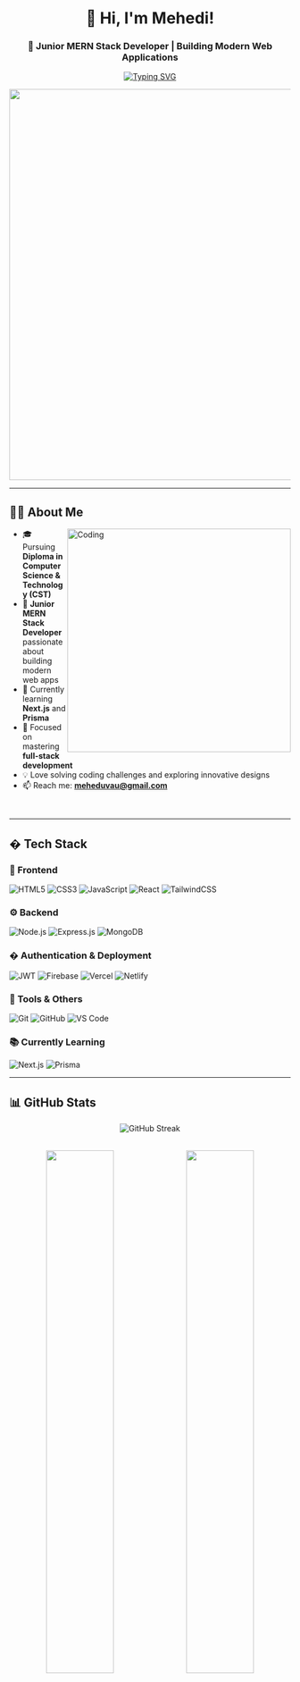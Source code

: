 <div align="center">
  
# 👋 Hi, I'm Mehedi!

### 🚀 Junior MERN Stack Developer | Building Modern Web Applications

[![Typing SVG](https://readme-typing-svg.herokuapp.com?font=Fira+Code&size=22&duration=3000&pause=1000&color=00D9FF&center=true&vCenter=true&width=600&lines=MERN+Stack+Developer+%F0%9F%92%BB;Building+Responsive+Web+Apps+%F0%9F%8C%90;Always+Learning+New+Technologies+%F0%9F%9A%80)](https://git.io/typing-svg)

<img src="https://user-images.githubusercontent.com/74038190/212284100-561aa473-3905-4a80-b561-0d28506553ee.gif" width="700">

</div>

---

## 👨‍💻 About Me

<img align="right" alt="Coding" width="400" src="https://user-images.githubusercontent.com/74038190/229223263-cf2e4b07-2615-4f87-9c38-e37600f8381a.gif">

- 🎓 Pursuing **Diploma in Computer Science & Technology (CST)**
- 💼 **Junior MERN Stack Developer** passionate about building modern web apps
- 🌱 Currently learning **Next.js** and **Prisma**
- 🎯 Focused on mastering **full-stack development**
- 💡 Love solving coding challenges and exploring innovative designs
- 📫 Reach me: **meheduvau@gmail.com**

<br clear="both">

---

## �️ Tech Stack

### 🎨 Frontend
![HTML5](https://img.shields.io/badge/HTML5-E34F26?style=for-the-badge&logo=html5&logoColor=white)
![CSS3](https://img.shields.io/badge/CSS3-1572B6?style=for-the-badge&logo=css3&logoColor=white)
![JavaScript](https://img.shields.io/badge/JavaScript-F7DF1E?style=for-the-badge&logo=javascript&logoColor=black)
![React](https://img.shields.io/badge/React-20232A?style=for-the-badge&logo=react&logoColor=61DAFB)
![TailwindCSS](https://img.shields.io/badge/Tailwind_CSS-38B2AC?style=for-the-badge&logo=tailwind-css&logoColor=white)

### ⚙️ Backend
![Node.js](https://img.shields.io/badge/Node.js-339933?style=for-the-badge&logo=nodedotjs&logoColor=white)
![Express.js](https://img.shields.io/badge/Express.js-000000?style=for-the-badge&logo=express&logoColor=white)
![MongoDB](https://img.shields.io/badge/MongoDB-47A248?style=for-the-badge&logo=mongodb&logoColor=white)

### � Authentication & Deployment
![JWT](https://img.shields.io/badge/JWT-000000?style=for-the-badge&logo=JSON%20web%20tokens&logoColor=white)
![Firebase](https://img.shields.io/badge/Firebase-FFCA28?style=for-the-badge&logo=firebase&logoColor=black)
![Vercel](https://img.shields.io/badge/Vercel-000000?style=for-the-badge&logo=vercel&logoColor=white)
![Netlify](https://img.shields.io/badge/Netlify-00C7B7?style=for-the-badge&logo=netlify&logoColor=white)

### 🧰 Tools & Others
![Git](https://img.shields.io/badge/Git-F05032?style=for-the-badge&logo=git&logoColor=white)
![GitHub](https://img.shields.io/badge/GitHub-100000?style=for-the-badge&logo=github&logoColor=white)
![VS Code](https://img.shields.io/badge/VS_Code-007ACC?style=for-the-badge&logo=visual-studio-code&logoColor=white)

### 📚 Currently Learning
![Next.js](https://img.shields.io/badge/Next.js-000000?style=for-the-badge&logo=nextdotjs&logoColor=white)
![Prisma](https://img.shields.io/badge/Prisma-2D3748?style=for-the-badge&logo=prisma&logoColor=white)

---

## 📊 GitHub Stats

<div align="center">
  
![GitHub Streak](https://github-readme-streak-stats.herokuapp.com/?user=mehediScriptDev&theme=tokyonight&hide_border=true&border_radius=10&date_format=M%20j%5B%2C%20Y%5D)

<br/>

<img width="49%" src="https://github-readme-stats.vercel.app/api?username=mehediScriptDev&show_icons=true&theme=tokyonight&hide_border=true&border_radius=10&count_private=true&include_all_commits=true" />
<img width="49%" src="https://github-readme-stats.vercel.app/api/top-langs/?username=mehediScriptDev&theme=tokyonight&hide_border=true&border_radius=10&layout=compact&langs_count=8" />

<br/>

![Activity Graph](https://github-readme-activity-graph.vercel.app/graph?username=mehediScriptDev&theme=tokyo-night&hide_border=true&border_radius=10&area=true)

</div>

---

## 🏆 GitHub Trophies

<div align="center">

![](https://github-profile-trophy.vercel.app/?username=mehediScriptDev&theme=tokyonight&no-frame=true&no-bg=false&margin-w=4&row=1&column=7)

</div>

---

## 🤝 Connect With Me

<div align="center">

[![LinkedIn](https://img.shields.io/badge/LinkedIn-0077B5?style=for-the-badge&logo=linkedin&logoColor=white)](https://www.linkedin.com/in/mehedi-mehedi-09a088349)
[![Facebook](https://img.shields.io/badge/Facebook-1877F2?style=for-the-badge&logo=facebook&logoColor=white)](https://www.facebook.com/mehediScript404/)
[![Email](https://img.shields.io/badge/Email-D14836?style=for-the-badge&logo=gmail&logoColor=white)](mailto:meheduvau@gmail.com)

</div>

---

<div align="center">
  
### 💭 Quote of the Day

![](https://quotes-github-readme.vercel.app/api?type=horizontal&theme=tokyonight)

### 👁️ Profile Views

![](https://komarev.com/ghpvc/?username=mehediScriptDev&color=blueviolet&style=for-the-badge)

<img src="https://user-images.githubusercontent.com/74038190/212284115-f47cd8ff-2ffb-4b04-b5bf-4d1c14c0247f.gif" width="1000">

### ⭐ Show some love by starring some repositories!

</div>


<!--
**mahdi33-gk/mahdi33-gk** is a ✨ _special_ ✨ repository because its `README.md` (this file) appears on your GitHub profile.

Here are some ideas to get you started:

- 🔭 I’m currently working on ...
- 🌱 I’m currently learning ...
- 👯 I’m looking to collaborate on ...
- 🤔 I’m looking for help with ...
- 💬 Ask me about ...
- 📫 How to reach me: ...
- 😄 Pronouns: ...
- ⚡ Fun fact: ...
-->
